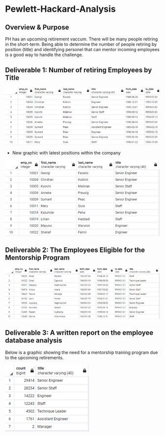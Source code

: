 # Pewlett-Hackard-Analysis

## Overview & Purpose

PH has an upcoming retirement vaccum.  There will be many people retiring in the short-term.  Being able to determine the number of people retiring by position (title) and identifying personel that can mentor incoming employees is a good way to handle the challenge.

## Deliverable 1: Number of retiring Employees by Title
![Retire_titles](Graphics/Retire_titles.PNG)

* New graphic with latest positions within the company

![uniq_new_retire_titles](Graphics/uniq_new_retire_titles.PNG)

## Deliverable 2: The Employees Eligible for the Mentorship Program

![mentor_elig](Graphics/mentor_elig.PNG)

## Deliverable 3:  A written report on the employee database analysis
Below is a graphic showing the need for a mentorship training program due to the upcoming retirements.

![retiring_titles_count](Graphics/retiring_titles_count.PNG)
